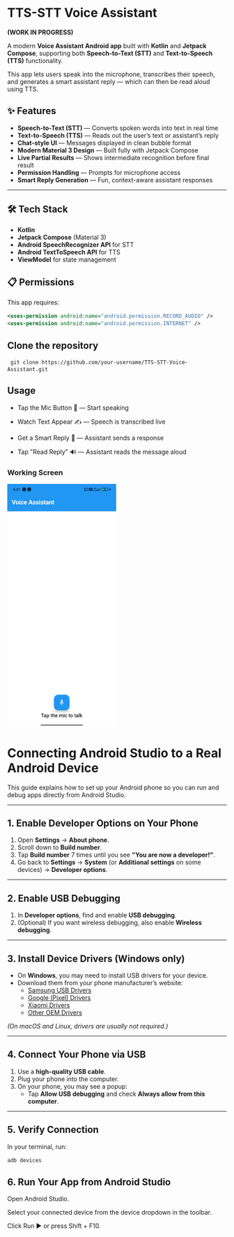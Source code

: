#  TTS-STT Voice Assistant
  **(WORK IN PROGRESS)**

A modern **Voice Assistant Android app** built with **Kotlin** and **Jetpack Compose**, supporting both **Speech-to-Text (STT)** and **Text-to-Speech (TTS)** functionality.

This app lets users speak into the microphone, transcribes their speech, and generates a smart assistant reply — which can then be read aloud using TTS.



## ✨ Features

-  **Speech-to-Text (STT)** — Converts spoken words into text in real time  
-  **Text-to-Speech (TTS)** — Reads out the user’s text or assistant’s reply  
-  **Chat-style UI** — Messages displayed in clean bubble format  
-  **Modern Material 3 Design** — Built fully with Jetpack Compose  
-  **Live Partial Results** — Shows intermediate recognition before final result  
-  **Permission Handling** — Prompts for microphone access  
-  **Smart Reply Generation** — Fun, context-aware assistant responses

---

## 🛠 Tech Stack

- **Kotlin**
- **Jetpack Compose** (Material 3)
- **Android SpeechRecognizer API** for STT
- **Android TextToSpeech API** for TTS
- **ViewModel** for state management

## 📋 Permissions

This app requires:

```xml
<uses-permission android:name="android.permission.RECORD_AUDIO" />
<uses-permission android:name="android.permission.INTERNET" />
```
## Clone the repository

     git clone https://github.com/your-username/TTS-STT-Voice-Assistant.git

##  Usage

  - Tap the Mic Button 🎤 — Start speaking

   - Watch Text Appear ✍ — Speech is transcribed live

  - Get a Smart Reply 💬 — Assistant sends a response

 - Tap "Read Reply" 🔊 — Assistant reads the message aloud

<h3>Working Screen</h3>
<img src="1000089202.jpg" alt="Home" width="250"/>
     


# Connecting Android Studio to a Real Android Device

This guide explains how to set up your Android phone so you can run and debug apps directly from Android Studio.

---

## 1. Enable Developer Options on Your Phone
1. Open **Settings** → **About phone**.
2. Scroll down to **Build number**.
3. Tap **Build number** 7 times until you see **"You are now a developer!"**.
4. Go back to **Settings** → **System** (or **Additional settings** on some devices) → **Developer options**.

---

## 2. Enable USB Debugging
1. In **Developer options**, find and enable **USB debugging**.
2. (Optional) If you want wireless debugging, also enable **Wireless debugging**.

---

## 3. Install Device Drivers (Windows only)
- On **Windows**, you may need to install USB drivers for your device.
- Download them from your phone manufacturer’s website:
  - [Samsung USB Drivers](https://developer.samsung.com/mobile/android-usb-driver.html)
  - [Google (Pixel) Drivers](https://developer.android.com/studio/run/win-usb)
  - [Xiaomi Drivers](https://c.mi.com/global/miuidownload/index)
  - [Other OEM Drivers](https://developer.android.com/studio/run/oem-usb)

*(On macOS and Linux, drivers are usually not required.)*

---

## 4. Connect Your Phone via USB
1. Use a **high-quality USB cable**.
2. Plug your phone into the computer.
3. On your phone, you may see a popup:  
   - Tap **Allow USB debugging** and check **Always allow from this computer**.

---

## 5. Verify Connection
In your terminal, run:
```bash
adb devices
```
## 6. Run Your App from Android Studio

   Open Android Studio.

  Select your connected device from the device dropdown in the toolbar.

  Click Run ▶ or press Shift + F10.
